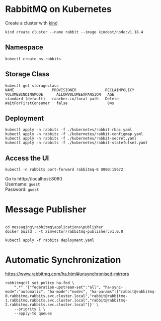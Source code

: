 # RabbitMQ on Kubernetes

Create a cluster with [kind](https://kind.sigs.k8s.io/docs/user/quick-start/)

```
kind create cluster --name rabbit --image kindest/node:v1.18.4
```

## Namespace

```
kubectl create ns rabbits
```

## Storage Class

```
kubectl get storageclass
NAME                 PROVISIONER             RECLAIMPOLICY   VOLUMEBINDINGMODE      ALLOWVOLUMEEXPANSION   AGE
standard (default)   rancher.io/local-path   Delete          WaitForFirstConsumer   false                  84s
```

## Deployment

```
kubectl apply -n rabbits -f ./kubernetes/rabbit-rbac.yaml
kubectl apply -n rabbits -f ./kubernetes/rabbit-configmap.yaml
kubectl apply -n rabbits -f ./kubernetes/rabbit-secret.yaml
kubectl apply -n rabbits -f ./kubernetes/rabbit-statefulset.yaml
```

## Access the UI

```
kubectl -n rabbits port-forward rabbitmq-0 8080:15672
```
Go to htttp://localhost:8080 <br/>
Username: `guest` <br/>
Password: `guest` <br/>

# Message Publisher

```

cd messaging\rabbitmq\applications\publisher
docker build . -t aimvector/rabbitmq-publisher:v1.0.0

kubectl apply -f rabbits deployment.yaml
```

# Automatic Synchronization

https://www.rabbitmq.com/ha.html#unsynchronised-mirrors

```
rabbitmqctl set_policy ha-fed \
    ".*" '{"federation-upstream-set":"all", "ha-sync-mode":"automatic", "ha-mode":"nodes", "ha-params":["rabbit@rabbitmq-0.rabbitmq.rabbits.svc.cluster.local","rabbit@rabbitmq-1.rabbitmq.rabbits.svc.cluster.local","rabbit@rabbitmq-2.rabbitmq.rabbits.svc.cluster.local"]}' \
    --priority 1 \
    --apply-to queues
```